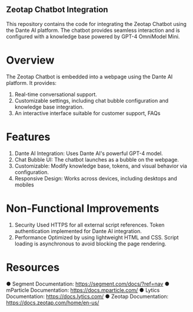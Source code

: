 ## Zeotap Chatbot Integration

This repository contains the code for integrating the Zeotap Chatbot using the Dante AI platform. The chatbot provides seamless interaction and is configured with a knowledge base powered by GPT-4 OmniModel Mini.

# Overview
The Zeotap Chatbot is embedded into a webpage using the Dante AI platform. It provides:
1. Real-time conversational support.
2. Customizable settings, including chat bubble configuration and knowledge base integration.
3. An interactive interface suitable for customer support, FAQs

# Features
1. Dante AI Integration: Uses Dante AI's powerful GPT-4 model.
2. Chat Bubble UI: The chatbot launches as a bubble on the webpage.
3. Customizable: Modify knowledge base, tokens, and visual behavior via configuration.
4. Responsive Design: Works across devices, including desktops and mobiles

# Non-Functional Improvements
1. Security
   Used HTTPS for all external script references.
   Token authentication implemented for Dante AI integration.
2. Performance
   Optimized by using lightweight HTML and CSS.
   Script loading is asynchronous to avoid blocking the page rendering.

# Resources
● Segment Documentation: https://segment.com/docs/?ref=nav
● mParticle Documentation: https://docs.mparticle.com/
● Lytics Documentation: https://docs.lytics.com/
● Zeotap Documentation: https://docs.zeotap.com/home/en-us/
